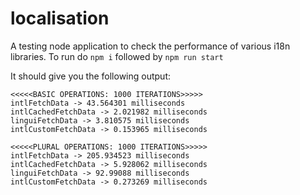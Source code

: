 # localisation
A testing node application to check the performance of various i18n libraries.
To run do `npm i` followed by `npm run start`

It should give you the following output:

```
<<<<<BASIC OPERATIONS: 1000 ITERATIONS>>>>>
intlFetchData -> 43.564301 milliseconds
intlCachedFetchData -> 2.021982 milliseconds
linguiFetchData -> 3.810575 milliseconds
intlCustomFetchData -> 0.153965 milliseconds

<<<<<PLURAL OPERATIONS: 1000 ITERATIONS>>>>>
intlFetchData -> 205.934523 milliseconds
intlCachedFetchData -> 5.928062 milliseconds
linguiFetchData -> 92.99088 milliseconds
intlCustomFetchData -> 0.273269 milliseconds
```

